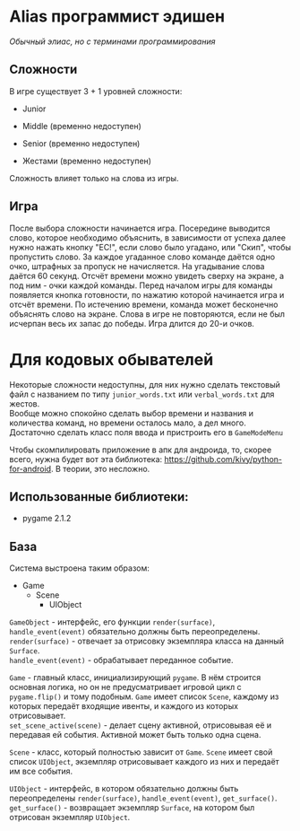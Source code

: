 # Alias программист эдишен
*Обычный элиас, но с терминами программирования*

## Сложности
В игре существует 3 + 1 уровней сложности:
- Junior
- Middle (временно недоступен)
- Senior (временно недоступен)


- Жестами (временно недоступен)


Сложность влияет только на слова из игры.

## Игра
После выбора сложности начинается игра. Посередине выводится слово, которое необходимо объяснить, в зависимости от
успеха далее нужно нажать кнопку "ЕС!", если слово было угадано, или "Скип", чтобы пропустить слово. За каждое угаданное
слово команде даётся одно очко, штрафных за пропуск не начисляется. На угадывание слова даётся 60 секунд. Отсчёт времени
можно увидеть сверху на экране, а под ним - очки каждой команды. Перед началом игры для команды появляется кнопка 
готовности, по нажатию которой начинается игра и отсчёт времени. По истечению времени, команда может бесконечно 
объяснять слово на экране. Слова в игре не повторяются, если не был исчерпан весь их запас до победы. Игра длится до 
20-и очков.

# Для кодовых обывателей

Некоторые сложности недоступны, для них нужно сделать текстовый файл с названием по типу `junior_words.txt` или 
`verbal_words.txt` для жестов.  
Вообще можно спокойно сделать выбор времени и названия и количества команд, но времени осталось мало, а дел много.
Достаточно сделать класс поля ввода и пристроить его в `GameModeMenu`

Чтобы скомпилировать приложение в апк для андроида, то, скорее всего, нужна будет вот эта библиотека: 
https://github.com/kivy/python-for-android. В теории, это несложно.

## Использованные библиотеки:
- pygame 2.1.2 

## База
Система выстроена таким образом:
- Game
  - Scene
    - UIObject

`GameObject` - интерфейс, его функции `render(surface)`, `handle_event(event)` обязательно должны быть переопределены.  
`render(surface)` - отвечает за отрисовку экземпляра класса на данный `Surface`.  
`handle_event(event)` - обрабатывает переданное событие.

`Game` - главный класс, инициализирующий `pygame`. В нём строится основная логика, но он не предусматривает игровой цикл с
`pygame.flip()` и тому подобным. `Game` имеет список `Scene`, каждому из которых передаёт входящие ивенты, и каждого из 
которых отрисовывает.  
`set_scene_active(scene)` - делает сцену активной, отрисовывая её и передавая ей события. Активной может быть только одна
сцена.

`Scene` - класс, который полностью зависит от `Game`. `Scene` имеет свой список `UIObject`, экземпляр отрисовывает 
каждого из них и передаёт им все события.

`UIObject` - интерфейс, в котором обязательно должны быть переопределены `render(surface)`, `handle_event(event)`, 
`get_surface()`.
`get_surface()` - возвращает экземпляр `Surface`, на котором был отрисован экземпляр `UIObject`.
